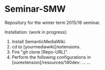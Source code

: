 # Seminar-SMW
Repository for the winter term 2015/16 seminar.

Installation: (work in progress):
1. Install SemanticMediaWiki.
2. cd to [yourmediawiki]/extensions.
3. Fire "git clone [Repo-URL]".
4. Perform the following configurations in [ourextension]/resources/140dev: ...
...
